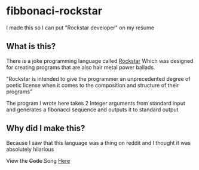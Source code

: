 # fibbonaci-rockstar
I made this so I can put "Rockstar developer" on my resume

## What is this?
There is a joke programming language called [Rockstar](https://codewithrockstar.com/) Which was designed for creating programs that are also hair metal power ballads.

"Rockstar is intended to give the programmer an unprecedented degree of poetic license when it comes to the composition and structure of their programs"

The program I wrote here takes 2 Integer arguments from standard input and generates a fibonacci sequence and outputs it to standard output

## Why did I make this?
Because I saw that this language was a thing on reddit and I thought it was absolutely hilarious

View the ~~Code~~ Song [Here](https://github.com/ThatNerdUKnow/fibbonaci-rockstar/blob/main/fibonacci.rock)



